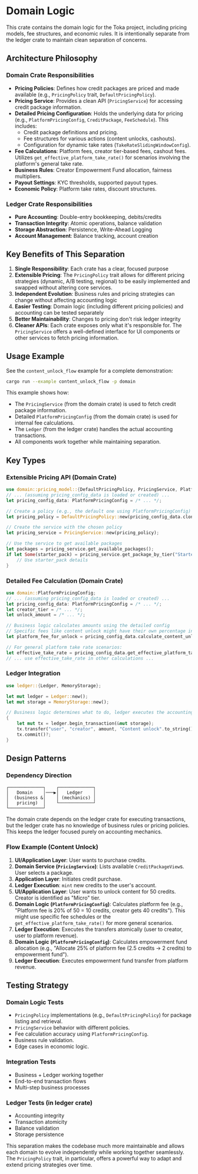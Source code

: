 # Domain Logic

This crate contains the domain logic for the Toka project, including pricing models, fee structures, and economic rules. It is intentionally separate from the ledger crate to maintain clean separation of concerns.

## Architecture Philosophy

### Domain Crate Responsibilities
- **Pricing Policies**: Defines how credit packages are priced and made available (e.g., `PricingPolicy` trait, `DefaultPricingPolicy`).
- **Pricing Service**: Provides a clean API (`PricingService`) for accessing credit package information.
- **Detailed Pricing Configuration**: Holds the underlying data for pricing (e.g., `PlatformPricingConfig`, `CreditPackage`, `FeeSchedule`). This includes:
    - Credit package definitions and pricing.
    - Fee structures for various actions (content unlocks, cashouts).
    - Configuration for dynamic take rates (`TakeRateSlidingWindowConfig`).
- **Fee Calculations**: Platform fees, creator tier-based fees, cashout fees. Utilizes `get_effective_platform_take_rate()` for scenarios involving the platform's general take rate.
- **Business Rules**: Creator Empowerment Fund allocation, fairness multipliers.
- **Payout Settings**: KYC thresholds, supported payout types.
- **Economic Policy**: Platform take rates, discount structures.

### Ledger Crate Responsibilities  
- **Pure Accounting**: Double-entry bookkeeping, debits/credits
- **Transaction Integrity**: Atomic operations, balance validation
- **Storage Abstraction**: Persistence, Write-Ahead Logging
- **Account Management**: Balance tracking, account creation

## Key Benefits of This Separation

1. **Single Responsibility**: Each crate has a clear, focused purpose
2. **Extensible Pricing**: The `PricingPolicy` trait allows for different pricing strategies (dynamic, A/B testing, regional) to be easily implemented and swapped without altering core services.
3. **Independent Evolution**: Business rules and pricing strategies can change without affecting accounting logic
4. **Easier Testing**: Domain logic (including different pricing policies) and accounting can be tested separately
5. **Better Maintainability**: Changes to pricing don't risk ledger integrity
6. **Cleaner APIs**: Each crate exposes only what it's responsible for. The `PricingService` offers a well-defined interface for UI components or other services to fetch pricing information.

## Usage Example

See the `content_unlock_flow` example for a complete demonstration:

```bash
cargo run --example content_unlock_flow -p domain
```

This example shows how:
- The `PricingService` (from the domain crate) is used to fetch credit package information.
- Detailed `PlatformPricingConfig` (from the domain crate) is used for internal fee calculations.
- The `Ledger` (from the ledger crate) handles the actual accounting transactions.
- All components work together while maintaining separation.

## Key Types

### Extensible Pricing API (Domain Crate)
```rust
use domain::pricing_model::{DefaultPricingPolicy, PricingService, PlatformPricingConfig};
// ... (assuming pricing_config_data is loaded or created) ...
let pricing_config_data: PlatformPricingConfig = /* ... */;

// Create a policy (e.g., the default one using PlatformPricingConfig)
let pricing_policy = DefaultPricingPolicy::new(pricing_config_data.clone());

// Create the service with the chosen policy
let pricing_service = PricingService::new(pricing_policy);

// Use the service to get available packages
let packages = pricing_service.get_available_packages();
if let Some(starter_pack) = pricing_service.get_package_by_tier("Starter") {
    // Use starter_pack details
}
```

### Detailed Fee Calculation (Domain Crate)
```rust
use domain::PlatformPricingConfig;
// ... (assuming pricing_config_data is loaded or created) ...
let pricing_config_data: PlatformPricingConfig = /* ... */;
let creator_tier = /* ... */;
let unlock_amount = /* ... */;

// Business logic calculates amounts using the detailed config
// Specific fees like content unlock might have their own percentage in FeeSchedule
let platform_fee_for_unlock = pricing_config_data.calculate_content_unlock_fee(&creator_tier, unlock_amount).unwrap_or(0);

// For general platform take rate scenarios:
let effective_take_rate = pricing_config_data.get_effective_platform_take_rate();
// ... use effective_take_rate in other calculations ...
```

### Ledger Integration
```rust
use ledger::{Ledger, MemoryStorage};

let mut ledger = Ledger::new();
let mut storage = MemoryStorage::new();

// Business logic determines what to do, ledger executes the accounting
{
    let mut tx = ledger.begin_transaction(&mut storage);
    tx.transfer("user", "creator", amount, "Content unlock".to_string(), None)?;
    tx.commit()?;
}
```

## Design Patterns

### Dependency Direction
```
┌─────────────┐    ┌─────────────┐
│   Domain    │───▶│   Ledger    │
│  (business &│    │ (mechanics) │
│   pricing)  │    └─────────────┘
└─────────────┘
```

The domain crate depends on the ledger crate for executing transactions, but the ledger crate has no knowledge of business rules or pricing policies. This keeps the ledger focused purely on accounting mechanics.

### Flow Example (Content Unlock)
1.  **UI/Application Layer**: User wants to purchase credits.
2.  **Domain Service (`PricingService`)**: Lists available `CreditPackageView`s. User selects a package.
3.  **Application Layer**: Initiates credit purchase.
4.  **Ledger Execution**: `mint` new credits to the user's account.
5.  **UI/Application Layer**: User wants to unlock content for 50 credits. Creator is identified as "Micro" tier.
6.  **Domain Logic (`PlatformPricingConfig`)**: Calculates platform fee (e.g., "Platform fee is 20% of 50 = 10 credits, creator gets 40 credits"). This might use specific fee schedules or the `get_effective_platform_take_rate()` for more general scenarios.
7.  **Ledger Execution**: Executes the transfers atomically (user to creator, user to platform revenue).
8.  **Domain Logic (`PlatformPricingConfig`)**: Calculates empowerment fund allocation (e.g., "Allocate 25% of platform fee (2.5 credits -> 2 credits) to empowerment fund").
9.  **Ledger Execution**: Executes empowerment fund transfer from platform revenue.

## Testing Strategy

### Domain Logic Tests
- `PricingPolicy` implementations (e.g., `DefaultPricingPolicy`) for package listing and retrieval.
- `PricingService` behavior with different policies.
- Fee calculation accuracy using `PlatformPricingConfig`.
- Business rule validation.
- Edge cases in economic logic.

### Integration Tests  
- Business + Ledger working together
- End-to-end transaction flows
- Multi-step business processes

### Ledger Tests (in ledger crate)
- Accounting integrity
- Transaction atomicity  
- Balance validation
- Storage persistence

This separation makes the codebase much more maintainable and allows each domain to evolve independently while working together seamlessly. The `PricingPolicy` trait, in particular, offers a powerful way to adapt and extend pricing strategies over time. 